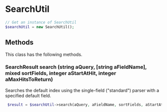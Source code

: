 # SearchUtil

```php
// Get an instance of SearchUtil
$searchUtil = new SearchUtil();
```


## Methods
This class has the following methods.


### SearchResult search (string aQuery, [string aFieldName], mixed sortFields, integer aStartAtHit, integer aMaxHitsToReturn)
Searches the default index using the single-field ("standard") parser with a specified default field.

```php
 $result = $searchUtil->search(aQuery, aFieldName, sortFields, aStartAtHit, aMaxHitsToReturn);
```

